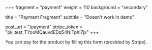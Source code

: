 +++
fragment = "payment"
weight = 110
background = "secondary"

title = "Payment Fragment"
subtitle = "Doesn't work in demo"

post_url = "/payment"
stripe_token = "pk_test_TYooMQauvdEDq54NiTphI7jx"
+++

You can pay for the product by filling this form (provided by Stripe).
